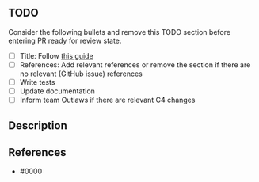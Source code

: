 <!--- 🙏 Thank you for your submission, we really appreciate it. Like many open source projects, we ask that you sign our [Contributor License Agreement](https://cla-assistant.io/Energinet-DataHub/geh-aggregations) before we can accept your contribution. --->

<!-- TITLE

Prefix with one of these:
- feat: A new feature including tests
- fix: A bug fix, this can also add test to cover the bug
- docs: Changes in documentation
- style: Style changes, formatting
- refac: Refactoring
- perf: Performance improvements
- test: Add missing tests
- build: Changes to the build process

Read more at https://github.com/Mech0z/GitHubGuidelines

-->

## TODO

Consider the following bullets and remove this TODO section before entering PR ready for review state.

- [ ] Title: Follow [this guide](/Mech0z/GitHubGuidelines)
- [ ] References: Add relevant references or remove the section if there are no relevant (GitHub issue) references
- [ ] Write tests
- [ ] Update documentation
- [ ] Inform team Outlaws if there are relevant C4 changes

## Description

<!--- Please leave a helpful description of the pull request here. --->

## References

<!--- Are there any issues, pull requests or similar that should be linked here? --->

* #0000
